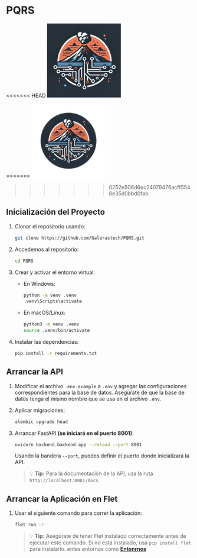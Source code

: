# PQRS

<div style="vertical-align: middle">
<<<<<<< HEAD
  <img src="https://github.com/Galerastech/PQRS/blob/develop/assets/icons/icon_web.jpeg?raw=true" alt="Logo del proyecto" style="width:200px;">
</div>

=======
  <img src="https://github.com/Galerastech/PQRS/blob/main/assets/icons/loading-animation.png?raw=true" alt="Logo del proyecto" style="width:200px;">
</div>



>>>>>>> 0252e506d6ec24079476acff5548e35d0bbd0fab
## Inicialización del Proyecto

1. Clonar el repositorio usando:

    ```bash
    git clone https://github.com/Galerastech/PQRS.git
    ```

2. Accedemos al repositorio:

    ```bash
    cd PQRS
    ```

3. Crear y activar el entorno virtual:

    - En Windows:
      ```bash
      python -m venv .venv
      .venv\Scripts\activate
      ```
    - En macOS/Linux:
      ```bash
      python3 -m venv .venv
      source .venv/bin/activate
      ```

4. Instalar las dependencias:

    ```bash
    pip install -r requirements.txt
    ```

## Arrancar la API

1. Modificar el archivo `.env.example` a `.env` y agregar las configuraciones correspondientes para la base de datos. Asegúrate de que la base de datos tenga el mismo nombre que se usa en el archivo `.env`.
   
2. Aplicar migraciones:

    ```bash
    alembic upgrade head
    ```

3. Arrancar FastAPI **(se iniciará en el puerto 8001)**:

    ```bash
    uvicorn backend.backend:app --reload --port 8001
    ```

   Usando la bandera `--port`, puedes definir el puerto donde inicializará la API.

   > 💡 **Tip:** Para la documentación de la API, usa la ruta `http://localhost:8001/docs`.

## Arrancar la Aplicación en Flet

1. Usar el siguiente comando para correr la aplicación:

    ```bash
    flet run -r
    ```

   > 💡 **Tip:** Asegúrate de tener Flet instalado correctamente antes de ejecutar este comando. Si no está instalado, usa `pip install flet` para instalarlo.
entes entornos como [**Entonrnos**](https://flet.dev/docs/reference/cli/run)